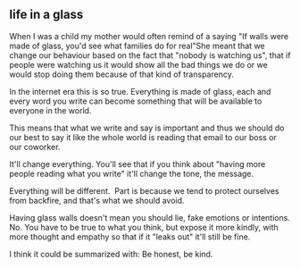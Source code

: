## life in a glass

When I was a child my mother would often remind of a saying "If walls were made of glass, you'd see what families do for real"She meant that we change our behaviour based on the fact that "nobody is watching us", that if people were watching us it would show all the bad things we do or we would stop doing them because of that kind of transparency.

In the internet era this is so true. Everything is made of glass, each and every word you write can become something that will be available to everyone in the world.

This means that what we write and say is important and thus we should do our best to say it like the whole world is reading that email to our boss or our coworker.&nbsp;

It'll change everything. You'll see that if you think about "having more people reading what you write" it'll change the tone, the message.

Everything will be different.&nbsp;
Part is because we tend to protect ourselves from backfire, and that's what we should avoid.

Having glass walls doesn't mean you should lie, fake emotions or intentions. No. You have to be true to what you think, but expose it more kindly, with more thought and empathy so that if it "leaks out" it'll still be fine.

I think it could be summarized with: Be honest, be kind.